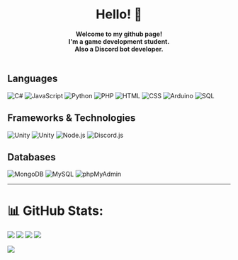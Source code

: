 <h1 align="center">Hello! 👋</h1>

<p align="center">
    <b>Welcome to my github page!<br>I'm a game development student.<br>Also a Discord bot developer.</b><br><br>
   
</p>

## Languages
![C#](https://img.shields.io/badge/-C%23-822C96?logo=c-sharp&logoColor=white&style=flat-square)
![JavaScript](https://img.shields.io/badge/-JavaScript-F7DF1E?logo=javascript&logoColor=black&style=flat-square)
![Python](https://img.shields.io/badge/-Python-3776AB?logo=python&logoColor=white&style=flat-square)
![PHP](https://img.shields.io/badge/-PHP-777BB4?logo=php&logoColor=white&style=flat-square)
![HTML](https://img.shields.io/badge/-HTML-E34F26?logo=html5&logoColor=white&style=flat-square)
![CSS](https://img.shields.io/badge/-CSS-1572B6?logo=css3&logoColor=white&style=flat-square)
![Arduino](https://img.shields.io/badge/-Arduino-00979D?logo=arduino&logoColor=white&style=flat-square)
![SQL](https://img.shields.io/badge/-SQL-4479A1?logo=amazon-dynamodb&logoColor=white&style=flat-square)


## Frameworks & Technologies
![Unity](https://img.shields.io/badge/-Unity-141414?logo=unity&logoColor=white&style=flat-square)
![Unity](https://img.shields.io/badge/-.NET-822C96?logo=dotnet&logoColor=white&style=flat-square)
![Node.js](https://img.shields.io/badge/-Node.js-339933?logo=node.js&logoColor=white&style=flat-square)
![Discord.js](https://img.shields.io/badge/-Discord.js-7289DA?logo=discord&logoColor=white&style=flat-square)

## Databases
![MongoDB](https://img.shields.io/badge/-MongoDB-47A248?logo=mongodb&logoColor=white&style=flat-square)
![MySQL](https://img.shields.io/badge/-MySQL-4479A1?logo=mysql&logoColor=white&style=flat-square)
![phpMyAdmin](https://img.shields.io/badge/-phpMyAdmin-4479A1?logo=php&logoColor=white&style=flat-square)


------------------------------------------------------------------------------------------------

# 📊 GitHub Stats:

![](https://github-readme-stats.vercel.app/api?username=Mizari-W&theme=dark&hide_border=true&include_all_commits=true&count_private=true)
![](https://github-readme-stats.vercel.app/api/top-langs/?username=Mizari-W&theme=dark&hide_border=true&include_all_commits=true&count_private=true&layout=compact)
![](https://github-readme-streak-stats.herokuapp.com/?user=Mizari-W&theme=dark&hide_border=true)
![](https://github-profile-trophy.vercel.app/?username=Mizari-W&theme=onedark&no-frame=true&no-bg=false&margin-w=4)

[![](https://visitcount.itsvg.in/api?id=Mizari-W&label=Profile%20Views&color=12&icon=2&pretty=true)](https://visitcount.itsvg.in)
